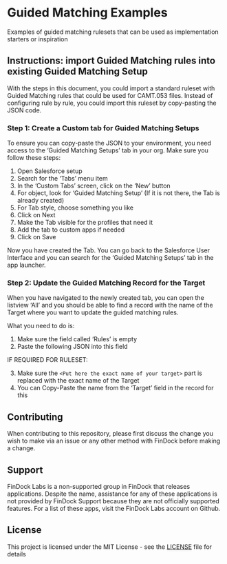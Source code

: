 # Guided Matching Examples
Examples of guided matching rulesets that can be used as implementation starters or inspiration

## Instructions: import Guided Matching rules into existing Guided Matching Setup
With the steps in this document, you could import a standard ruleset with Guided Matching rules that could be used for CAMT.053 files. Instead of configuring rule by rule, you could import this ruleset by copy-pasting the JSON code.

### Step 1: Create a Custom tab for Guided Matching Setups
To ensure you can copy-paste the JSON to your environment, you need access to the ‘Guided Matching Setups’ tab in your org. Make sure you follow these steps:

1. Open Salesforce setup
2. Search for the ‘Tabs’ menu item
3. In the ‘Custom Tabs’ screen, click on the ‘New’ button
4. For object, look for ‘Guided Matching Setup’ (If it is not there, the Tab is already created)
5. For Tab style, choose something you like
6. Click on Next
7. Make the Tab visible for the profiles that need it
8. Add the tab to custom apps if needed
9. Click on Save

Now you have created the Tab. You can go back to the Salesforce User Interface and you can search for the ‘Guided Matching Setups’ tab in the app launcher. 

### Step 2: Update the Guided Matching Record for the Target
When you have navigated to the newly created tab, you can open the listview ‘All’ and you should be able to find a record with the name of the Target where you want to update the guided matching rules.

What you need to do is:
1. Make sure the field called ‘Rules’ is empty
2. Paste the following JSON into this field

IF REQUIRED FOR RULESET:

3. Make sure the `<Put here the exact name of your target>` part is replaced with the exact name of the Target
4. You can Copy-Paste the name from the ‘Target’ field in the record for this

## Contributing

When contributing to this repository, please first discuss the change you wish to make via an issue or any other method with FinDock before making a change.

## Support

FinDock Labs is a non-supported group in FinDock that releases applications. Despite the name, assistance for any of these applications is not provided by FinDock Support because they are not officially supported features. For a list of these apps, visit the FinDock Labs account on Github. 

## License

This project is licensed under the MIT License - see the [LICENSE](/LICENSE) file for details